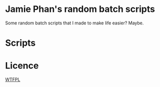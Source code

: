# Jamie Phan's random batch scripts
Some random batch scripts that I made to make life easier? Maybe.

# Scripts


# Licence
[WTFPL](http://www.wtfpl.net/)
